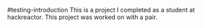 #testing-introduction This is a project I completed as a student at hackreactor. This project was worked on with a pair.
